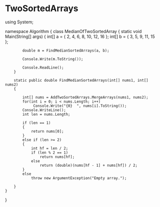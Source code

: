 # TwoSortedArrays
using System;

namespace Algorithm
{
    class MedianOfTwoSortedArray
    {
        static void Main(String[] args)
        {
            int[] a = { 2, 4, 6, 8, 10, 12, 16 };
            int[] b = { 3, 5, 9, 11, 15 };
            
            double m = FindMedianSortedArrays(a, b);

            Console.Write(m.ToString());

            Console.ReadLine();
        }
        
        static public double FindMedianSortedArrays(int[] nums1, int[] nums2)
        {
            
            int[] nums = AddTwoSortedArrays.MergeArrays(nums1, nums2);
            for(int i = 0; i < nums.Length; i++)
                 Console.Write("{0}  ", nums[i].ToString());
            Console.WriteLine();
            int len = nums.Length;

            if (len == 1)
            {
                return nums[0];
            }
            else if (len >= 2)
            {
                int hf = len / 2;
                if (len % 2 == 1)
                    return nums[hf];
                else
                    return (double)(nums[hf - 1] + nums[hf]) / 2;
            }
            else
                throw new ArgumentException("Empty array.");
            
        }        
    }
}
